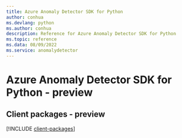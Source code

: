 ```yaml
---
title: Azure Anomaly Detector SDK for Python
author: conhua
ms.devlang: python
ms.author: conhua
description: Reference for Azure Anomaly Detector SDK for Python
ms.topic: reference
ms.data: 08/09/2022
ms.service: anomalydetector
---
```

# Azure Anomaly Detector SDK for Python - preview

## Client packages - preview
[!INCLUDE [client-packages](anomaly-detector-client-index.md)]